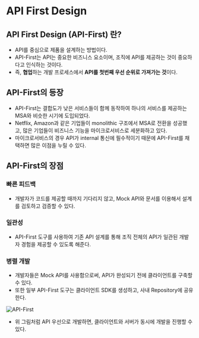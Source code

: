 # API First Design

## API First Design (API-First) 란?

- API를 중심으로 제품을 설계하는 방법이다.
- API-First는 API는 중요한 비즈니스 요소이며, 조직에 API를 제공하는 것이 중요하다고 인식하는 것이다.
- 즉, **협업**하는 개발 프로세스에서 **API를 첫번째 우선 순위로 가져가는 것**이다.

## API-First의 등장

- API-First는 결합도가 낮은 서비스들이 함께 동작하여 하나의 서비스를 제공하는 MSA와 비슷한 시기에 도입되었다.
- Netflix, Amazon과 같은 기업들이 monolithic 구조에서 MSA로 전환을 성공했고, 많은 기업들이 비즈니스 기능을 마이크로서비스로 세분화하고 있다.
- 마이크로서비스의 경우 API가 internal 통신에 필수적이기 때문에 API-First를 채택하면 많은 이점을 누릴 수 있다.

## API-First의 장점

### 빠른 피드백

- 개발자가 코드를 제공할 때까지 기다리지 않고, Mock API와 문서를 이용해서 설계를 검토하고 검증할 수 있다.

### 일관성

- API-First 도구를 사용하여 기존 API 설계를 통해 조직 전체의 API가 일관된 개발자 경험을 제공할 수 있도록 해준다.

### 병렬 개발

- 개발자들은 Mock API를 사용함으로써, API가 완성되기 전에 클라이언트를 구축할 수 있다.
- 또한 일부 API-First 도구는 클라이언트 SDK를 생성하고, 사내 Repository에 공유한다.

![API-First](https://s3.us-west-2.amazonaws.com/secure.notion-static.com/b6bb3468-72ea-4a7e-930f-655745cccf7f/%E1%84%89%E1%85%B3%E1%84%8F%E1%85%B3%E1%84%85%E1%85%B5%E1%86%AB%E1%84%89%E1%85%A3%E1%86%BA_2022-07-01_18.50.38.png?X-Amz-Algorithm=AWS4-HMAC-SHA256&X-Amz-Content-Sha256=UNSIGNED-PAYLOAD&X-Amz-Credential=AKIAT73L2G45EIPT3X45%2F20220701%2Fus-west-2%2Fs3%2Faws4_request&X-Amz-Date=20220701T125658Z&X-Amz-Expires=86400&X-Amz-Signature=0491fd1594cce19d02a20bc60b20f99731ee535eafac18788718a301c1e534a5&X-Amz-SignedHeaders=host&response-content-disposition=filename%20%3D%22%25E1%2584%2589%25E1%2585%25B3%25E1%2584%258F%25E1%2585%25B3%25E1%2584%2585%25E1%2585%25B5%25E1%2586%25AB%25E1%2584%2589%25E1%2585%25A3%25E1%2586%25BA%25202022-07-01%252018.50.38.png%22&x-id=GetObject)

- 위 그림처럼 API 우선으로 개발하면, 클라이언트와 서버가 동시에 개발을 진행할 수 있다.